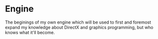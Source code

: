 # Engine
The beginings of my own engine which will be used to first and foremost expand my knowledge about DirectX and graphics programming, but who knows what it'll become.
